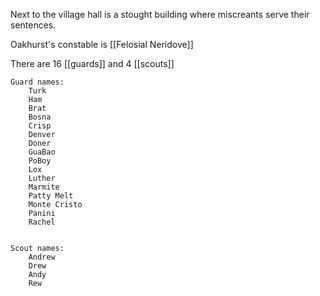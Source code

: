 Next to the village hall is a stought building where miscreants serve their sentences.

Oakhurst's constable is [[Felosial Neridove]]

There are 16 [[guards]] and 4 [[scouts]]

	Guard names:
		Turk
		Ham
		Brat
		Bosna
		Crisp
		Denver
		Doner
		GuaBao
		PoBoy
		Lox
		Luther
		Marmite
		Patty Melt
		Monte Cristo
		Panini
		Rachel


	Scout names:
		Andrew
		Drew
		Andy
		Rew
